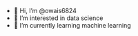 - 👋 Hi, I’m @owais6824
- 👀 I’m interested in data science
- 🌱 I’m currently learning machine learning

<!---
owais6824/owais6824 is a ✨ special ✨ repository because its `README.md` (this file) appears on your GitHub profile.
You can click the Preview link to take a look at your changes.
--->
